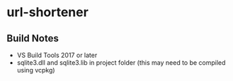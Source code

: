# url-shortener

## Build Notes
- VS Build Tools 2017 or later
- sqlite3.dll and sqlite3.lib in project folder (this may need to be compiled using vcpkg)